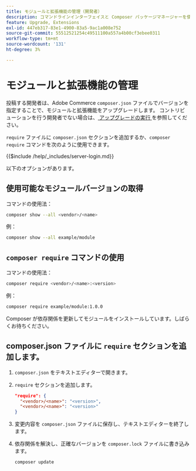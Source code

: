 ```yaml
---
title: モジュールと拡張機能の管理（開発者）
description: コマンドラインインターフェイスと Composer パッケージマネージャーを使用して、Adobe Commerce モジュールと拡張機能を管理します。
feature: Upgrade, Extensions
exl-id: 447eb317-83e1-4900-83a5-9ac1a008e752
source-git-commit: 55512521254c49511100a557a4b00cf3ebee0311
workflow-type: tm+mt
source-wordcount: '131'
ht-degree: 3%

---
```


# モジュールと拡張機能の管理

投稿する開発者は、Adobe Commerce `composer.json` ファイルでバージョンを指定することで、モジュールと拡張機能をアップグレードします。 コントリビューションを行う開発者でない場合は、[&#x200B; アップグレードの実行 &#x200B;](../implementation/perform-upgrade.md) を参照してください。

`require` ファイルに `composer.json` セクションを追加するか、`composer require` コマンドを次のように使用できます。

{{$include /help/_includes/server-login.md}}

以下のオプションがあります。

## 使用可能なモジュールバージョンの取得

コマンドの使用法：

```bash
composer show --all <vendor>/<name>
```

例：

```bash
composer show --all example/module
```

## `composer require` コマンドの使用

コマンドの使用法：

```bash
composer require <vendor>/<name>:<version>
```

例：

```bash
composer require example/module:1.0.0
```

Composer が依存関係を更新してモジュールをインストールしています。しばらくお待ちください。

## composer.json ファイルに `require` セクションを追加します。

1. `composer.json` をテキストエディターで開きます。

1. `require` セクションを追加します。

   ```json
   "require": {
     "<vendor>/<name>": "<version>",
     "<vendor>/<name>": "<version>"
   }
   ```

1. 変更内容を `composer.json` ファイルに保存し、テキストエディターを終了します。

1. 依存関係を解決し、正確なバージョンを `composer.lock` ファイルに書き込みます。

   ```bash
   composer update
   ```

<!-- Last updated from includes: 2022-09-08 16:00:49 -->
